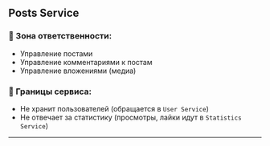 ## Posts Service  
### 📌 Зона ответственности:  
- Управление постами
- Управление комментариями к постам 
- Управление вложениями (медиа)  

### 📌 Границы сервиса:  
- Не хранит пользователей (обращается в `User Service`)  
- Не отвечает за статистику (просмотры, лайки идут в `Statistics Service`)  
---